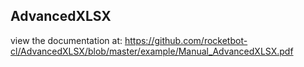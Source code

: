 ## AdvancedXLSX

 view the documentation at: https://github.com/rocketbot-cl/AdvancedXLSX/blob/master/example/Manual_AdvancedXLSX.pdf